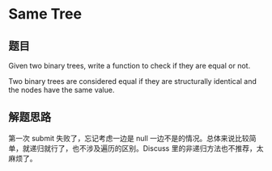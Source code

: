 # Same Tree

## 题目

Given two binary trees, write a function to check if they are equal or not.

Two binary trees are considered equal if they are structurally identical and the nodes have the same value.

## 解题思路

第一次 submit 失败了，忘记考虑一边是 null 一边不是的情况。总体来说比较简单，就递归就行了，也不涉及遍历的区别。Discuss 里的非递归方法也不推荐，太麻烦了。